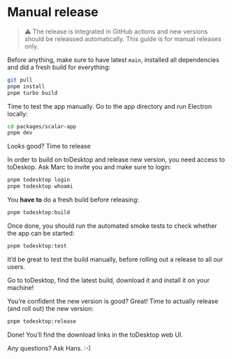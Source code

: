 # Manual release

> ⚠️ The release is integrated in GitHub actions and new versions should be releassed automatically. This guide is for manual releases only.

Before anything, make sure to have latest `main`, installed all dependencies and did a fresh build for everything:

```bash
git pull
pnpm install
pnpm turbo build
```

Time to test the app manually. Go to the app directory and run Electron locally:

```bash
cd packages/scalar-app
pnpm dev
```

Looks good? Time to release

In order to build on toDesktop and release new version, you need access to toDeskop. Ask Marc to invite you and make sure to login:

```bash
pnpm todesktop login
pnpm todesktop whoami
```

You **have to** do a fresh build before releasing:

```bash
pnpm todesktop:build
```

Once done, you should run the automated smoke tests to check whether the app can be started:

```bash
pnpm todesktop:test
```

It’d be great to test the build manually, before rolling out a release to all our users.

Go to toDesktop, find the latest build, download it and install it on your machine!

You’re confident the new version is good? Great! Time to actually release (and roll out) the new version:

```bash
pnpm todesktop:release
```

Done! You’ll find the download links in the toDesktop web UI.

Any questions? Ask Hans. :-)
